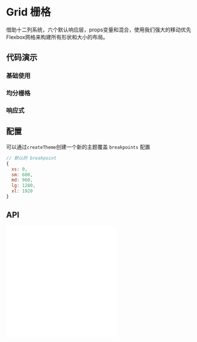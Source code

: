 # Grid 栅格

借助十二列系统，六个默认响应层，props变量和混合，使用我们强大的移动优先Flexbox网格来构建所有形状和大小的布局。


## 代码演示

### 基础使用

<code src="../../packages/wonder-ui/src/Row/demo/demo1.tsx"></code>

### 均分栅格

<code src="../../packages/wonder-ui/src/Row/demo/demo2.tsx"></code>

### 响应式

<code src="../../packages/wonder-ui/src/Row/demo/demo3.tsx"></code>

## 配置

可以通过`createTheme`创建一个新的主题覆盖 `breakpoints` 配置

```js | pure
// 默认的 breakpoint
{
  xs: 0,
  sm: 600,
  md: 960,
  lg: 1280,
  xl: 1920
}
```

## API

<embed src="../../packages/wonder-ui/src/Row/index.md"></embed>
<embed src="../../packages/wonder-ui/src/Col/index.md"></embed>
